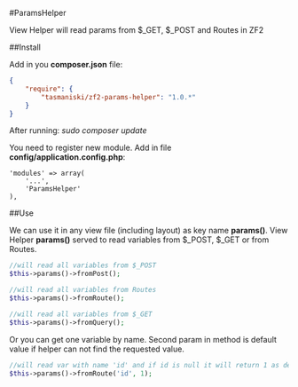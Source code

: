 #ParamsHelper

View Helper will read params from $_GET, $_POST and Routes in ZF2

##Install

Add in you **composer.json** file:

```json
{
    "require": {
        "tasmaniski/zf2-params-helper": "1.0.*"
    }
}
```
After running: *sudo composer update* 

You need to register new module. Add in file **config/application.config.php**: 

```
'modules' => array(
    '...',
    'ParamsHelper'
),
```

##Use

We can use it in any view file (including layout) as key name **params()**.
View Helper **params()** served to read variables from $_POST, $_GET or from Routes.


```php
//will read all variables from $_POST
$this->params()->fromPost();

//will read all variables from Routes
$this->params()->fromRoute();

//will read all variables from $_GET
$this->params()->fromQuery();
```

Or you can get one variable by name. Second param in method is default value if helper can not find the requested value.

```php
//will read var with name 'id' and if id is null it will return 1 as default
$this->params()->fromRoute('id', 1);

```
